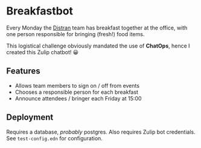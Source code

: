 # Breakfastbot

Every Monday the [Distran](https://distran.ch) team has breakfast together at
the office, with one person responsible for bringing (fresh!) food items.

This logistical challenge obviously mandated the use of **ChatOps**, hence I
created this Zulip chatbot! 😀


## Features

- Allows team members to sign on / off from events
- Chooses a responsible person for each breakfast
- Announce attendees / bringer each Friday at 15:00


## Deployment

Requires a database, *probably* postgres.
Also requires Zulip bot credentials.
See `test-config.edn` for configuration.
